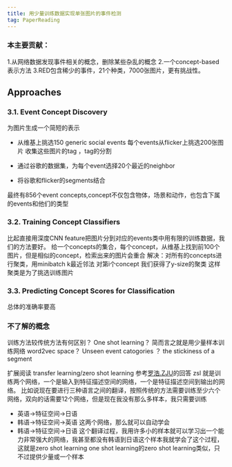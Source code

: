 ```yaml
---
title: 用少量训练数据实现单张图片的事件检测
tag: PaperReading
---
```

### 本主要贡献：
1.从网络数据发现事件相关的概念，删除某些杂乱的概念
2.一个concept-based表示方法
3.RED包含稀少的事件，21个种类，7000张图片，更有挑战性。
<!-- more -->
## Approaches
### 3.1. Event Concept Discovery
为图片生成一个简短的表示 

- 从维基上挑选150 generic social events
每个events从flicker上挑选200张图片 收集这些图片的tag ，tag的分割

- 通过谷歌的数据集，为每个event选择20个最近的neighbor

- 将谷歌和flicker的segments结合

最终有856个event concepts,concept不仅包含物体，场景和动作，也包含下属的events和他们的类型
### 3.2. Training Concept Classifiers
比起直接用深度CNN feature把图片分到对应的events类中用有限的训练数据，我们的方法要好。
给一个concepts的集合，每个concept，从维基上找到前100个图片，但是相似的concept，检索出来的图片会重合
解决：对所有的concepts进行聚类，用minibatch k最近邻法
对第i个concept 我们获得了y-size的聚类
这样聚类是为了挑选训练图片
### 3.3. Predicting Concept Scores for Classification 
总体的准确率要高



### 不了解的概念
训练方法较传统方法有何区别？
One shot learning？
简而言之就是用少量样本训练网络
word2vec space？
Unseen event catogories ？
the stickiness of a segment

扩展阅读
transfer learning/zero shot learning 参考[罗浩.ZJU](https://www.zhihu.com/question/53794313/answer/136861035)的回答
zsl 就是训练两个网络，一个是输入到特征描述空间的网络，一个是特征描述空间到输出的网络。
比如说现在要进行三种语言之间的翻译，按照传统的方法需要训练至少六个网络，双向的话需要12个网络，但是现在我没有那么多样本，我只需要训练
- 英语→特征空间→日语
- 韩语→特征空间→英语
这两个网络，那么就可以自动学会
- 韩语→特征空间→日语
这个翻译过程，我用许多小的样本就可以学习出一个能力非常强大的网络，我甚至都没有韩语到日语这个样本我就学会了这个过程，这就是zero shot learning
one shot learning的zero shot learning类似，只不过提供少量或一个样本
